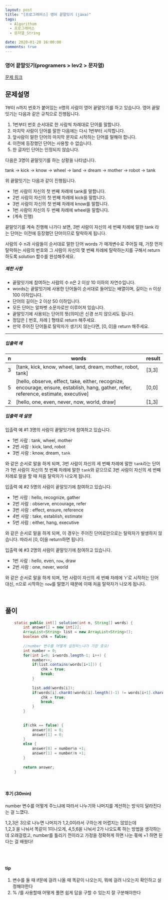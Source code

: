 ```yaml
---
layout: post
title: "[프로그래머스] 영어 끝말잇기 (java)"
tags:
  - Algorithum
  - 프로그래머스
  - 문자열_String

date: 2020-01-20 16:00:00
comments: true
---
```




###   영어 끝말잇기(programers > lev2 > 문자열)

[문제 링크](https://programmers.co.kr/learn/courses/30/lessons/12981)

## 문제설명

1부터 n까지 번호가 붙어있는 n명의 사람이 영어 끝말잇기를 하고 있습니다. 영어 끝말잇기는 다음과 같은 규칙으로 진행됩니다.

1. 1번부터 번호 순서대로 한 사람씩 차례대로 단어를 말합니다.
2. 마지막 사람이 단어를 말한 다음에는 다시 1번부터 시작합니다.
3. 앞사람이 말한 단어의 마지막 문자로 시작하는 단어를 말해야 합니다.
4. 이전에 등장했던 단어는 사용할 수 없습니다.
5. 한 글자인 단어는 인정되지 않습니다.

다음은 3명이 끝말잇기를 하는 상황을 나타냅니다.

tank → kick → know → wheel → land → dream → mother → robot → tank

위 끝말잇기는 다음과 같이 진행됩니다.

- 1번 사람이 자신의 첫 번째 차례에 tank를 말합니다.
- 2번 사람이 자신의 첫 번째 차례에 kick을 말합니다.
- 3번 사람이 자신의 첫 번째 차례에 know를 말합니다.
- 1번 사람이 자신의 두 번째 차례에 wheel을 말합니다.
- (계속 진행)

끝말잇기를 계속 진행해 나가다 보면, 3번 사람이 자신의 세 번째 차례에 말한 tank 라는 단어는 이전에 등장했던 단어이므로 탈락하게 됩니다.

사람의 수 n과 사람들이 순서대로 말한 단어 words 가 매개변수로 주어질 때, 가장 먼저 탈락하는 사람의 번호와 그 사람이 자신의 몇 번째 차례에 탈락하는지를 구해서 return 하도록 solution 함수를 완성해주세요.

##### 제한 사항

- 끝말잇기에 참여하는 사람의 수 n은 2 이상 10 이하의 자연수입니다.
- words는 끝말잇기에 사용한 단어들이 순서대로 들어있는 배열이며, 길이는 n 이상 100 이하입니다.
- 단어의 길이는 2 이상 50 이하입니다.
- 모든 단어는 알파벳 소문자로만 이루어져 있습니다.
- 끝말잇기에 사용되는 단어의 뜻(의미)은 신경 쓰지 않으셔도 됩니다.
- 정답은 [ 번호, 차례 ] 형태로 return 해주세요.
- 만약 주어진 단어들로 탈락자가 생기지 않는다면, [0, 0]을 return 해주세요.

------

##### 입출력 예

| n    | words                                                        | result |
| ---- | ------------------------------------------------------------ | ------ |
| 3    | [tank, kick, know, wheel, land, dream, mother, robot, tank]  | [3,3]  |
| 5    | [hello, observe, effect, take, either, recognize, encourage, ensure, establish, hang, gather, refer, reference, estimate, executive] | [0,0]  |
| 2    | [hello, one, even, never, now, world, draw]                  | [1,3]  |

##### 입출력 예 설명

입출력 예 #1
3명의 사람이 끝말잇기에 참여하고 있습니다.

- 1번 사람 : tank, wheel, mother
- 2번 사람 : kick, land, robot
- 3번 사람 : know, dream, `tank`

와 같은 순서로 말을 하게 되며, 3번 사람이 자신의 세 번째 차례에 말한 `tank`라는 단어가 1번 사람이 자신의 첫 번째 차례에 말한 `tank`와 같으므로 3번 사람이 자신의 세 번째 차례로 말을 할 때 처음 탈락자가 나오게 됩니다.

입출력 예 #2
5명의 사람이 끝말잇기에 참여하고 있습니다.

- 1번 사람 : hello, recognize, gather
- 2번 사람 : observe, encourage, refer
- 3번 사람 : effect, ensure, reference
- 4번 사람 : take, establish, estimate
- 5번 사람 : either, hang, executive

와 같은 순서로 말을 하게 되며, 이 경우는 주어진 단어로만으로는 탈락자가 발생하지 않습니다. 따라서 [0, 0]을 return하면 됩니다.

입출력 예 #3
2명의 사람이 끝말잇기에 참여하고 있습니다.

- 1번 사람 : hello, even, `now`, draw
- 2번 사람 : one, never, world

와 같은 순서로 말을 하게 되며, 1번 사람이 자신의 세 번째 차례에 'r'로 시작하는 단어 대신, n으로 시작하는 `now`를 말했기 때문에 이때 처음 탈락자가 나오게 됩니다.

<br>

## 풀이

```java
	static public int[] solution(int n, String[] words) {
		int answer[] = new int[2];
		ArrayList<String> list = new ArrayList<String>();
		boolean chk = false;
		
		//number 변수를 어떻게 설정하느냐가 가장 중요!
		int number = 0;		
		for(int i=0; i<words.length-1; i++) {
			number++;
			if(list.contains(words[i+1])) {
				chk = true;
				break;
			}
			
			list.add(words[i]);
			if(words[i].charAt(words[i].length()-1) != words[i+1].charAt(0)) {
				chk = true;
				break;
			}	
		}
        
        
		if(chk == false) {
			answer[0] = 0;
			answer[1] = 0;
		}
		else {
			answer[0] = number%n +1;
            answer[1] = number/n +1;
		}
		
		return answer;
	}
```

<br>

#### 후기 (30min)

number 변수를 어떻게 주느냐에 따라서 나누기와 나머지를 계산하는 방식이 달라진다는 걸 느꼈다.

1,2,3은 3으로 나누면 나머지가 1,2,0이라서 구하는게 어렵지는 않았는데 <br>1,2,3 을 나눠서 똑같이 1이나오게, 4,5,6을 나눠서 2가 나오도록 하는 방법을 생각하는데 오래걸렸고, number를 틀리기 전이라고 가정을 정확하게 하면 나눈 몫에 +1 하면 된다는 걸 배웠다!

<br>

<br>

#### tip

1. 변수를 둘 때 if문에 걸려 나올 때 똑같이 나오는지, 뭐에 걸려 나오는지 확인하고 설정해야한다
2. % /를 사용할때 어떻게 풀면 쉽게 답을 구할 수 있는지 잘 구분해야한다

<br>